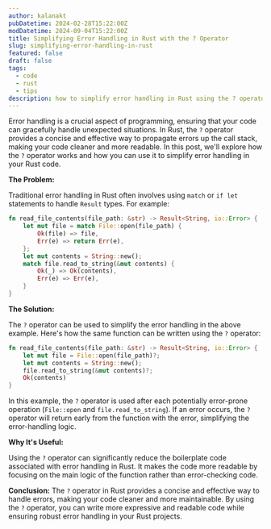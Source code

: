 ```yaml
---
author: kalanakt
pubDatetime: 2024-02-28T15:22:00Z
modDatetime: 2024-09-04T15:22:00Z
title: Simplifying Error Handling in Rust with the ? Operator
slug: simplifying-error-handling-in-rust
featured: false
draft: false
tags:
  - code
  - rust
  - tips
description: how to simplify error handling in Rust using the ? operator.
---
```


Error handling is a crucial aspect of programming, ensuring that your code can gracefully handle unexpected situations. In Rust, the `?` operator provides a concise and effective way to propagate errors up the call stack, making your code cleaner and more readable. In this post, we'll explore how the `?` operator works and how you can use it to simplify error handling in your Rust code.

**The Problem:**

Traditional error handling in Rust often involves using `match` or `if let` statements to handle `Result` types. For example:

```rust
fn read_file_contents(file_path: &str) -> Result<String, io::Error> {
    let mut file = match File::open(file_path) {
        Ok(file) => file,
        Err(e) => return Err(e),
    };
    let mut contents = String::new();
    match file.read_to_string(&mut contents) {
        Ok(_) => Ok(contents),
        Err(e) => Err(e),
    }
}
```

**The Solution:**

The `?` operator can be used to simplify the error handling in the above example. Here's how the same function can be written using the `?` operator:

```rust
fn read_file_contents(file_path: &str) -> Result<String, io::Error> {
    let mut file = File::open(file_path)?;
    let mut contents = String::new();
    file.read_to_string(&mut contents)?;
    Ok(contents)
}
```

In this example, the `?` operator is used after each potentially error-prone operation (`File::open` and `file.read_to_string`). If an error occurs, the `?` operator will return early from the function with the error, simplifying the error-handling logic.

**Why It's Useful:**

Using the `?` operator can significantly reduce the boilerplate code associated with error handling in Rust. It makes the code more readable by focusing on the main logic of the function rather than error-checking code.

**Conclusion:**
The `?` operator in Rust provides a concise and effective way to handle errors, making your code cleaner and more maintainable. By using the `?` operator, you can write more expressive and readable code while ensuring robust error handling in your Rust projects.
